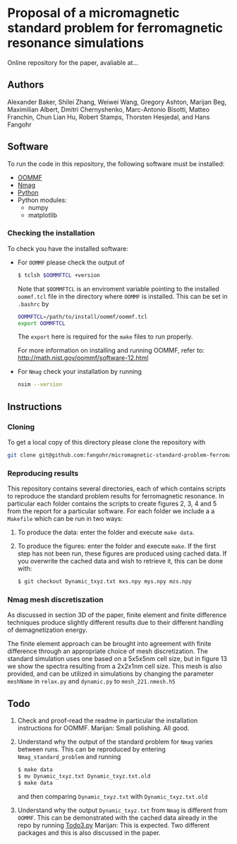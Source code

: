 # Proposal of a micromagnetic standard problem for ferromagnetic resonance simulations

Online repository for the paper, avaliable at...

## Authors
Alexander Baker, Shilei Zhang, Weiwei Wang, Gregory Ashton, Marijan Beg,
Maximilian Albert, Dmitri Chernyshenko, Marc-Antonio Bisotti, Matteo Franchin,
Chun Lian Hu, Robert Stamps, Thorsten Hesjedal, and Hans Fangohr

## Software

To run the code in this repository, the following software must be installed:

* [OOMMF](http://math.nist.gov/oommf/)
* [Nmag](http://nmag.soton.ac.uk/nmag/)
* [Python](https://www.python.org)
* Python modules:
  * numpy
  * matplotlib

### Checking the installation

To check you have the installed software:

* For `OOMMF` please check the output of

    ```bash
    $ tclsh $OOMMFTCL +version
    ```

  Note that `$OOMMFTCL` is an enviroment variable pointing to the installed
  `oommf.tcl` file in the directory where `OOMMF` is installed. This can be
  set in `.bashrc` by

    ```bash
    OOMMFTCL=/path/to/install/oommf/oommf.tcl
    export OOMMFTCL
    ```

    The `export` here is required for the `make` files to run properly.
	
	For more information on installing and running OOMMF, refer to:
	http://math.nist.gov/oommf/software-12.html

* For `Nmag` check your installation by running

    ```bash
    nsim --version
    ```

## Instructions

### Cloning

To get a local copy of this directory please clone the repository with

```bash
git clone git@github.com:fangohr/micromagnetic-standard-problem-ferromagnetic-resonance.git
```

### Reproducing results

This repository contains several directories, each of which contains scripts to
reproduce the standard problem results for ferromagnetic resonance. In particular each
folder contains the scripts to create figures 2, 3, 4 and 5 from the report for a
particular software. For each folder we include a a `Makefile` which can be
run in two ways:

1. To produce the data: enter the folder and execute `make data`.

2. To produce the figures: enter the folder and execute `make`. If the first
   step has not been run, these figures are produced using cached data. If you
   overwrite the cached data and wish to retrieve it, this can be done with:

    ```bash
    $ git checkout Dynamic_txyz.txt mxs.npy mys.npy mzs.npy
    ```

	
### Nmag mesh discretiszation

As discussed in section 3D of the paper, finite element and finite difference
techniques produce slightly different results due to their different handling
of demagnetization energy.

The finite element approach can be brought into agreement with finite
difference through an appropriate choice of mesh discretization. The standard
simulation uses one based on a 5x5x5nm cell size, but in figure 13 we show the
spectra resulting from a 2x2x1nm cell size. This mesh is also provided, and 
can be utilized in simulations by changing the parameter `meshName` in 
`relax.py` and `dynamic.py` to `mesh_221.nmesh.h5`

## Todo
1. Check and proof-read the readme in particular the installation instructions
   for OOMMF. Marijan: Small polishing. All good.

2. Understand why the output of the standard problem for `Nmag` varies between
   runs. This can be reproduced by entering `Nmag_standard_problem` and running

    ```bash
    $ make data
    $ mv Dynamic_txyz.txt Dynamic_txyz.txt.old
    $ make data
    ```

   and then comparing `Dynamic_txyz.txt` with `Dynamic_txyz.txt.old`


3. Understand why the output `Dynamic_txyz.txt` from `Nmag` is different from
   `OOMMF`. This can be demonstrated with the cached data already in the repo
   by running [Todo3.py](Todo3.py) Marijan: This is expected. Two different
   packages and this is also discussed in the paper.
